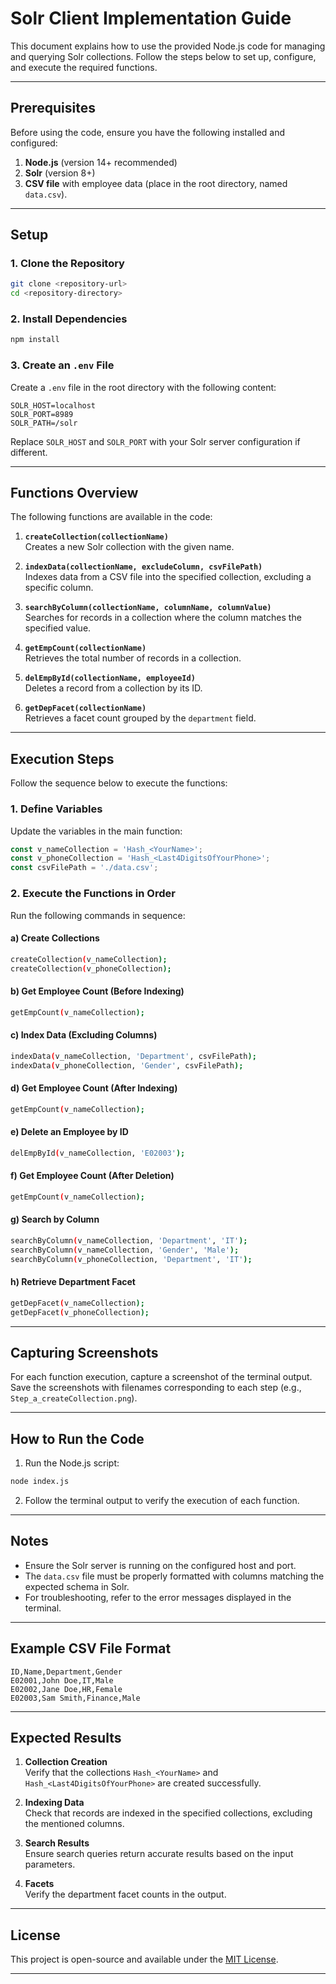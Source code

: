 
# Solr Client Implementation Guide

This document explains how to use the provided Node.js code for managing and querying Solr collections. Follow the steps below to set up, configure, and execute the required functions.

---

## Prerequisites

Before using the code, ensure you have the following installed and configured:

1. **Node.js** (version 14+ recommended)
2. **Solr** (version 8+)
3. **CSV file** with employee data (place in the root directory, named `data.csv`).

---

## Setup

### 1. Clone the Repository

```bash
git clone <repository-url>
cd <repository-directory>
```

### 2. Install Dependencies

```bash
npm install
```

### 3. Create an `.env` File

Create a `.env` file in the root directory with the following content:

```env
SOLR_HOST=localhost
SOLR_PORT=8989
SOLR_PATH=/solr
```

Replace `SOLR_HOST` and `SOLR_PORT` with your Solr server configuration if different.

---

## Functions Overview

The following functions are available in the code:

1. **`createCollection(collectionName)`**  
   Creates a new Solr collection with the given name.

2. **`indexData(collectionName, excludeColumn, csvFilePath)`**  
   Indexes data from a CSV file into the specified collection, excluding a specific column.

3. **`searchByColumn(collectionName, columnName, columnValue)`**  
   Searches for records in a collection where the column matches the specified value.

4. **`getEmpCount(collectionName)`**  
   Retrieves the total number of records in a collection.

5. **`delEmpById(collectionName, employeeId)`**  
   Deletes a record from a collection by its ID.

6. **`getDepFacet(collectionName)`**  
   Retrieves a facet count grouped by the `department` field.

---

## Execution Steps

Follow the sequence below to execute the functions:

### 1. Define Variables

Update the variables in the main function:

```javascript
const v_nameCollection = 'Hash_<YourName>';
const v_phoneCollection = 'Hash_<Last4DigitsOfYourPhone>';
const csvFilePath = './data.csv';
```

### 2. Execute the Functions in Order

Run the following commands in sequence:

#### a) Create Collections
```bash
createCollection(v_nameCollection);
createCollection(v_phoneCollection);
```

#### b) Get Employee Count (Before Indexing)
```bash
getEmpCount(v_nameCollection);
```

#### c) Index Data (Excluding Columns)
```bash
indexData(v_nameCollection, 'Department', csvFilePath);
indexData(v_phoneCollection, 'Gender', csvFilePath);
```

#### d) Get Employee Count (After Indexing)
```bash
getEmpCount(v_nameCollection);
```

#### e) Delete an Employee by ID
```bash
delEmpById(v_nameCollection, 'E02003');
```

#### f) Get Employee Count (After Deletion)
```bash
getEmpCount(v_nameCollection);
```

#### g) Search by Column
```bash
searchByColumn(v_nameCollection, 'Department', 'IT');
searchByColumn(v_nameCollection, 'Gender', 'Male');
searchByColumn(v_phoneCollection, 'Department', 'IT');
```

#### h) Retrieve Department Facet
```bash
getDepFacet(v_nameCollection);
getDepFacet(v_phoneCollection);
```

---

## Capturing Screenshots

For each function execution, capture a screenshot of the terminal output. Save the screenshots with filenames corresponding to each step (e.g., `Step_a_createCollection.png`).

---

## How to Run the Code

1. Run the Node.js script:

```bash
node index.js
```

2. Follow the terminal output to verify the execution of each function.

---

## Notes

- Ensure the Solr server is running on the configured host and port.
- The `data.csv` file must be properly formatted with columns matching the expected schema in Solr.
- For troubleshooting, refer to the error messages displayed in the terminal.

---

## Example CSV File Format

```csv
ID,Name,Department,Gender
E02001,John Doe,IT,Male
E02002,Jane Doe,HR,Female
E02003,Sam Smith,Finance,Male
```

---

## Expected Results

1. **Collection Creation**  
   Verify that the collections `Hash_<YourName>` and `Hash_<Last4DigitsOfYourPhone>` are created successfully.

2. **Indexing Data**  
   Check that records are indexed in the specified collections, excluding the mentioned columns.

3. **Search Results**  
   Ensure search queries return accurate results based on the input parameters.

4. **Facets**  
   Verify the department facet counts in the output.

---

## License

This project is open-source and available under the [MIT License](LICENSE).

---

